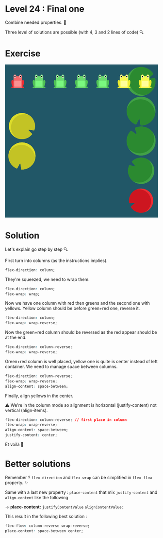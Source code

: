 # Level 24 : Final one

Combine needed properties. :eyes:

Three level of solutions are possible (with 4, 3 and 2 lines of code) :mag:

# Exercise

![level 24](./level24.png)

# Solution

Let's explain go step by step :mag:

First turn into columns (as the instructions implies).
```css
flex-direction: column;
``` 

They're squeezed, we need to wrap them.
```css
flex-direction: column;
flex-wrap: wrap;
```

Now we have one column with red then greens and the second one with yellows.
Yellow column should be before green+red one, reverse it.
```css
flex-direction: column;
flex-wrap: wrap-reverse;
```

Now the green+red column should be reversed as the red appear should be at the end.
```css
flex-direction: column-reverse;
flex-wrap: wrap-reverse;
```

Green+red column is well placed, yellow one is quite is center instead of left container. We need to manage space between columns.
```css
flex-direction: column-reverse;
flex-wrap: wrap-reverse;
align-content: space-between;
```

Finally, align yellows in the center. 

:warning: We're in the column mode so alignment is horizontal (justify-content) not vertical (align-items).

```css
flex-direction: column-reverse; // first place in column 
flex-wrap: wrap-reverse;
align-content: space-between;
justify-content: center;
```

Et voilà :rocket:

# Better solutions

Remember ? `flex-direction` and `flex-wrap` can be simplified in `flex-flow` property. :sparkles:

Same with a last new property : `place-content` that mix `justify-content` and `align-content` like the following 

&rarr; **place-content:** `justifyContentValue` `alignContentValue`;


This result in the following best solution : 

```css
flex-flow: column-reverse wrap-reverse;
place-content: space-between center;
```